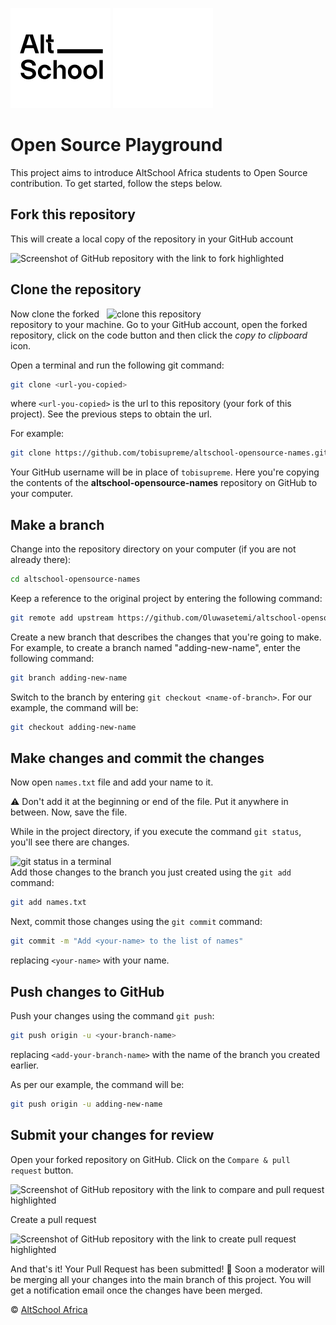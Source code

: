 
![AltSchool Africa Logo](./AltSchool-light.svg#gh-light-mode-only)
![AltSchool Africa Logo](./AltSchool-dark.svg#gh-dark-mode-only)

# Open Source Playground

This project aims to introduce AltSchool Africa students to Open Source contribution. To get started, follow the steps below.

## Fork this repository

This will create a local copy of the repository in your GitHub account

![Screenshot of GitHub repository with the link to fork highlighted](https://i.ibb.co/X7wFbBx/fork.png)

## Clone the repository

<img align="right" width="350px" src="https://i.ibb.co/5Bd213P/code-copy.png" alt="clone this repository" />

Now clone the forked repository to your machine. Go to your GitHub account, open the forked repository, click on the code button and then click the _copy to clipboard_ icon.

Open a terminal and run the following git command:

```sh
git clone <url-you-copied>
```

where `<url-you-copied>` is the url to this repository (your fork of this project). See the previous steps to obtain the url.

For example:

```sh
git clone https://github.com/tobisupreme/altschool-opensource-names.git
```

Your GitHub username will be in place of `tobisupreme`. Here you're copying the contents of the **altschool-opensource-names** repository on GitHub to your computer.

## Make a branch

Change into the repository directory on your computer (if you are not already there):

```sh
cd altschool-opensource-names
```

Keep a reference to the original project by entering the following command:

```sh
git remote add upstream https://github.com/Oluwasetemi/altschool-opensource-names.git
```

Create a new branch that describes the changes that you're going to make. For example, to create a branch named "adding-new-name", enter the following command:

```sh
git branch adding-new-name
```

Switch to the branch by entering `git checkout <name-of-branch>`. For our example, the command will be:

```sh
git checkout adding-new-name
```

## Make changes and commit the changes

Now open `names.txt` file and add your name to it. 

:warning: Don't add it at the beginning or end of the file. Put it anywhere in between. Now, save the file.

While in the project directory, if you execute the command `git status`, you'll see there are changes.

<img align="right" width="600px" src="https://i.ibb.co/K5Qn0Ly/gst.png" alt="git status in a terminal" />

Add those changes to the branch you just created using the `git add` command:

```sh
git add names.txt
```

Next, commit those changes using the `git commit` command:

```sh
git commit -m "Add <your-name> to the list of names"
```

replacing `<your-name>` with your name.

## Push changes to GitHub

Push your changes using the command `git push`:

```sh
git push origin -u <your-branch-name>
```
replacing `<add-your-branch-name>` with the name of the branch you created earlier.

As per our example, the command will be:

```sh
git push origin -u adding-new-name
```

## Submit your changes for review

Open your forked repository on GitHub. Click on the `Compare & pull request` button.

![Screenshot of GitHub repository with the link to compare and pull request highlighted](https://i.ibb.co/jR2gFHm/pr.png)

Create a pull request

![Screenshot of GitHub repository with the link to create pull request highlighted](https://i.ibb.co/jLPVkF1/submitpr.png)

And that's it! Your Pull Request has been submitted! :partying_face:
Soon a moderator will be merging all your changes into the main branch of this project. You will get a notification email once the changes have been merged.

&copy; [AltSchool Africa](https://www.altschoolafrica.com/)
